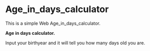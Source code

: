 # Age_in_days_calculator 

This is a simple Web Age_in_days_calculator.

<b>Age in days calculator.</b>

Input your birthyear
and it will tell you how many days old you are.
